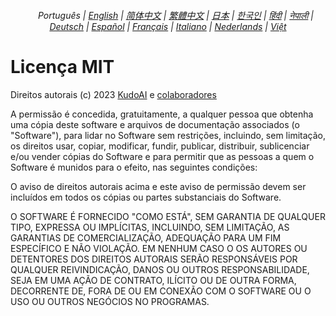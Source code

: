 <div align="center">
<h6>
<a href="../"><img height=15 style="margin: 0 3px -2px" src="https://raw.githubusercontent.com/kudoai/chatgpt.js/6fa1659feadaf70853996dc7d7f6e1ab5a1e6301/media/images/icons/earth-americas.svg"></a>
Português |
<a href="../../LICENSE.md">English</a> |
<a href="../zh-cn/LICENSE.md">简体中文</a> |
<a href="../zh-tw/LICENSE.md">繁體中文</a> |
<a href="../ja/LICENSE.md">日本</a> |
<a href="../ko/LICENSE.md">한국인</a> |
<a href="../hi/LICENSE.md">हिंदी</a> |
<a href="../ne/LICENSE.md">नेपाली</a> |
<a href="../de/LICENSE.md">Deutsch</a> |
<a href="../es/LICENSE.md">Español</a> |
<a href="../fr/LICENSE.md">Français</a> |
<a href="../it/LICENSE.md">Italiano</a> |
<a href="../nl/LICENSE.md">Nederlands</a> |
<a href="../vi/LICENSE.md">Việt</a>
</h6>
</div>

# Licença MIT

Direitos autorais (c) 2023 [KudoAI](https://github.com/kudoai) e [colaboradores](.#-colaboradores)

A permissão é concedida, gratuitamente, a qualquer pessoa que obtenha uma cópia deste software e arquivos de documentação associados (o "Software"), para lidar no Software sem restrições, incluindo, sem limitação, os direitos usar, copiar, modificar, fundir, publicar, distribuir, sublicenciar e/ou vender cópias do Software e para permitir que as pessoas a quem o Software é munidos para o efeito, nas seguintes condições:

O aviso de direitos autorais acima e este aviso de permissão devem ser incluídos em todos os cópias ou partes substanciais do Software.

O SOFTWARE É FORNECIDO "COMO ESTÁ", SEM GARANTIA DE QUALQUER TIPO, EXPRESSA OU IMPLÍCITAS, INCLUINDO, SEM LIMITAÇÃO, AS GARANTIAS DE COMERCIALIZAÇÃO, ADEQUAÇÃO PARA UM FIM ESPECÍFICO E NÃO VIOLAÇÃO. EM NENHUM CASO O OS AUTORES OU DETENTORES DOS DIREITOS AUTORAIS SERÃO RESPONSÁVEIS POR QUALQUER REIVINDICAÇÃO, DANOS OU OUTROS RESPONSABILIDADE, SEJA EM UMA AÇÃO DE CONTRATO, ILÍCITO OU DE OUTRA FORMA, DECORRENTE DE, FORA DE OU EM CONEXÃO COM O SOFTWARE OU O USO OU OUTROS NEGÓCIOS NO PROGRAMAS.